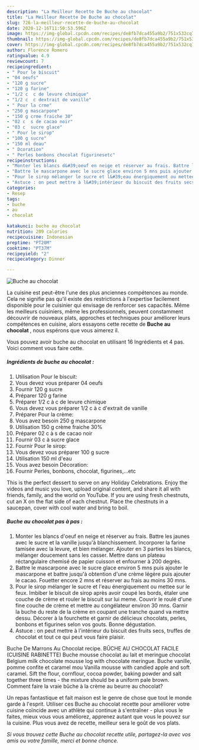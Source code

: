 ```yaml
---
description: "La Meilleur Recette De Buche au chocolat"
title: "La Meilleur Recette De Buche au chocolat"
slug: 726-la-meilleur-recette-de-buche-au-chocolat
date: 2020-12-16T11:50:53.596Z
image: https://img-global.cpcdn.com/recipes/de8fb7dca455a9b2/751x532cq70/buche-au-chocolat-photo-principale-de-la-recette.jpg
thumbnail: https://img-global.cpcdn.com/recipes/de8fb7dca455a9b2/751x532cq70/buche-au-chocolat-photo-principale-de-la-recette.jpg
cover: https://img-global.cpcdn.com/recipes/de8fb7dca455a9b2/751x532cq70/buche-au-chocolat-photo-principale-de-la-recette.jpg
author: Florence Romero
ratingvalue: 4.9
reviewcount: 7
recipeingredient:
- " Pour le biscuit"
- "04 oeufs"
- "120 g sucre"
- "120 g farine"
- "1/2 c  c de levure chimique"
- "1/2 c  c dextrait de vanille"
- " Pour la crme"
- "250 g mascarpone"
- "150 g crme fraiche 30"
- "02 c  s de cacao noir"
- "03 c  sucre glace"
- " Pour le sirop"
- "100 g sucre"
- "150 ml deau"
- " Dcoration"
- " Perles bonbons chocolat figurinesetc"
recipeinstructions:
- "Monter les blancs d&#39;oeuf en neige et réserver au frais. Battre les jaunes avec le sucre et la vanille jusqu&#39;à blanchissement. Incorporer la farine tamisée avec la levure, et bien mélanger. Ajouter en 3 parties les blancs, mélanger doucement sans les casser. Mettre dans un plateau réctangulaire chemisé de papier cuisson et enfourner à 200 degrès."
- "Battre le mascarpone avec le sucre glace environ 5 mns puis ajouter le mascarpone et battre jusqu&#39;à obtention d&#39;une crème légère puis ajouter le cacao. Fouetter encore 2 mns et réserver au frais au moins 30 mns."
- "Pour le sirop mélanger le sucre et l&#39;eau énergiquement ou mettee sur le feux. Imbiber le biscuit de sirop après avoir coupé les bords, étaler une couche de crème et rouler le biscuit sur lui meme. Couvrir le roulé d&#39;une fine couche de crème et mettre au congélateur environ 30 mns. Garnir la buche du reste de la crème en coupant une tranche quand va mettre dessu. Décorer à la fourchette et garnir de délicieux chocolats, perles, bonbons et figurines selon vos gouts. Bonne dégustation."
- "Astuce : on peut mettre à l&#39;intérieur du biscuit des fruits secs, truffes de chocolat et tout ce qui peut vous faire plaisir."
categories:
- Resep
tags:
- buche
- au
- chocolat

katakunci: buche au chocolat 
nutrition: 209 calories
recipecuisine: Indonesian
preptime: "PT20M"
cooktime: "PT37M"
recipeyield: "2"
recipecategory: Dinner

---
```



![Buche au chocolat](https://img-global.cpcdn.com/recipes/de8fb7dca455a9b2/751x532cq70/buche-au-chocolat-photo-principale-de-la-recette.jpg)

La cuisine est peut-être l'une des plus anciennes compétences au monde. Cela ne signifie pas qu'il existe des restrictions à l'expertise facilement disponible pour le cuisinier qui envisage de renforcer ses capacités. Même les meilleurs cuisiniers, même les professionnels, peuvent constamment découvrir de nouveaux plats, approches et techniques pour améliorer leurs compétences en cuisine, alors essayons cette recette de <strong> Buche au chocolat </strong>, nous espérons que vous aimerez il.

<!--inarticleads1-->

Vous pouvez avoir buche au chocolat en utilisant 16 Ingrédients et 4 pas. Voici comment vous faire cette.

##### Ingrédients de buche au chocolat :

1. Utilisation  Pour le biscuit:
1. Vous devez vous préparer 04 oeufs
1. Fournir 120 g sucre
1. Préparer 120 g farine
1. Préparer 1/2 c à c de levure chimique
1. Vous devez vous préparer 1/2 c à c d&#39;extrait de vanille
1. Préparer  Pour la crème:
1. Vous avez besoin 250 g mascarpone
1. Utilisation 150 g crème fraiche 30%
1. Préparer 02 c à s de cacao noir
1. Fournir 03 c à sucre glace
1. Fournir  Pour le sirop:
1. Vous devez vous préparer 100 g sucre
1. Utilisation 150 ml d&#39;eau
1. Vous avez besoin  Décoration:
1. Fournir  Perles, bonbons, chocolat, figurines,...etc


This is the perfect dessert to serve on any Holiday Celebrations. Enjoy the videos and music you love, upload original content, and share it all with friends, family, and the world on YouTube. If you are using fresh chestnuts, cut an X on the flat side of each chestnut. Place the chestnuts in a saucepan, cover with cool water and bring to boil. 

<!--inarticleads2-->

##### Buche au chocolat pas à pas :

1. Monter les blancs d&#39;oeuf en neige et réserver au frais. Battre les jaunes avec le sucre et la vanille jusqu&#39;à blanchissement. Incorporer la farine tamisée avec la levure, et bien mélanger. Ajouter en 3 parties les blancs, mélanger doucement sans les casser. Mettre dans un plateau réctangulaire chemisé de papier cuisson et enfourner à 200 degrès.
1. Battre le mascarpone avec le sucre glace environ 5 mns puis ajouter le mascarpone et battre jusqu&#39;à obtention d&#39;une crème légère puis ajouter le cacao. Fouetter encore 2 mns et réserver au frais au moins 30 mns.
1. Pour le sirop mélanger le sucre et l&#39;eau énergiquement ou mettee sur le feux. Imbiber le biscuit de sirop après avoir coupé les bords, étaler une couche de crème et rouler le biscuit sur lui meme. Couvrir le roulé d&#39;une fine couche de crème et mettre au congélateur environ 30 mns. Garnir la buche du reste de la crème en coupant une tranche quand va mettre dessu. Décorer à la fourchette et garnir de délicieux chocolats, perles, bonbons et figurines selon vos gouts. Bonne dégustation.
1. Astuce : on peut mettre à l&#39;intérieur du biscuit des fruits secs, truffes de chocolat et tout ce qui peut vous faire plaisir.


Buche De Marrons Au Chocolat recipe. BÛCHE AU CHOCOLAT FACILE (CUISINE RABINETTE) Buche mousse chocolat au lait et meringue chocolat Belgium milk chocolate mousse log with chocolate meringue. Buche vanille, pomme confite et caramel mou Vanilla mousse with candied apple and soft caramel. Sift the flour, cornflour, cocoa powder, baking powder and salt together three times - the mixture should be a uniform pale brown. Comment faire la vraie bûche à la crème au beurre au chocolat? 

<!--inarticleads1-->

<p>
Un repas fantastique et fait maison est le genre de chose que tout le monde garde à l'esprit. Utiliser ces Buche au chocolat recette pour améliorer votre cuisine coïncide avec un athlète qui continue à s'entraîner - plus vous le faites, mieux vous vous améliorez, apprenez autant que vous le pouvez sur la cuisine. Plus vous avez de recette, meilleur sera le goût de vos plats.
</p>

<p>
<i>Si vous trouvez cette Buche au chocolat recette utile, partagez-la avec vos amis ou votre famille, merci et bonne chance.</i>
</p>

